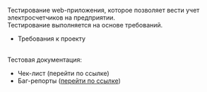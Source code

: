 Тестирование web-приложения, которое позволяет вести учет электросчетчиков на предприятии.<br>
Тестирование выполняется на основе требований.<br>
- Требования к проекту<br><br>

Тестовая документация:<br>
- Чек-лист (перейти по ссылке)<br>
- Баг-репорты (<a href="bit.ly/3YNwRLu">перейти по ссылке</a>)
